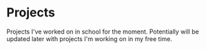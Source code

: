# Projects
Projects I've worked on in school for the moment. Potentially will be updated later with projects I'm working on in my free time.
